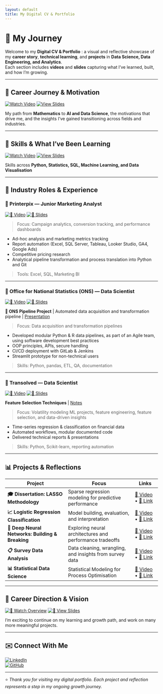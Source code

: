 ```yaml
---
layout: default
title: My Digital CV & Portfolio
---
```


# 🌟 My Journey 

Welcome to my **Digital CV & Portfolio** : a visual and reflective showcase of my **career story**, **technical learning**, and **projects** in **Data Science, Data Engineering, and Analytics**.  
Each section includes **videos** and **slides** capturing what I’ve learned, built, and how I’m growing.

---

## 🎯 Career Journey & Motivation

[![Watch Video](https://img.shields.io/badge/🎥%20Watch%20Video-red?style=for-the-badge)](https://drive.google.com/file/d/1a40kLPecXDvecsm_ZgvrShjM_wqB4EjQ/view?usp=drive_link)
[![View Slides](https://img.shields.io/badge/📑%20View%20Slides-blue?style=for-the-badge)](https://github.com/stuti222/Stuti/blob/main/Folder/Career_Journey.pdf)

My path from **Mathematics** to **AI and Data Science**, the motivations that drive me, and the insights I’ve gained transitioning across fields and industries.
<br>

---

## 🧠 Skills & What I’ve Been Learning

[![Watch Video](https://img.shields.io/badge/🎥%20Watch%20Video-red?style=for-the-badge)](https://drive.google.com/file/d/1nqSX9fJsA0Jvuv382HsyV7T5w3SnKlxN/view?usp=drive_link)
[![View Slides](https://img.shields.io/badge/📑%20View%20Slides-blue?style=for-the-badge)](https://github.com/stuti222/Stuti/blob/main/Folder/Skills_and_What_I_ve_Been_Learning.pdf)

Skills across **Python, Statistics, SQL, Machine Learning, and Data Visualisation**

---

## 💼 Industry Roles & Experience

### 🔹 Printerpix — Junior Marketing Analyst  
[![🎥 Video](https://img.shields.io/badge/🎥%20Video-red?style=flat-square)](https://drive.google.com/file/d/1Mj4PogFCR3DeG5dRLLPgYdaMZe77sbWp/view?usp=drive_link)
[![📑 Slides](https://img.shields.io/badge/📑%20Slides-blue?style=flat-square)](https://github.com/stuti222/Stuti/blob/main/Folder/Printerpix_experience_presentation.pdf)

> Focus: Campaign analytics, conversion tracking, and performance dashboards
- Ad-hoc analysis and marketing metrics tracking 
- Report automation (Excel, SQL Server, Tableau, Looker Studio, GA4, Google Ads)
- Competitive pricing research 
- Analytical pipeline transformation and process translation into Python and Git
> Tools: Excel, SQL, Marketing BI  

---

### 🔹 Office for National Statistics (ONS) — Data Scientist  
[![🎥 Video](https://img.shields.io/badge/🎥%20Video-red?style=flat-square)](https://drive.google.com/file/d/1rz1_XHS1w9sO4vJkfieWFoE9pIv22sMO/view?usp=drive_link)
[![📑 Slides](https://img.shields.io/badge/📑%20Slides-blue?style=flat-square)](https://github.com/stuti222/Stuti/blob/main/Folder/ONS_experience_presentation.pdf)

**🔄 ONS Pipeline Project** | Automated data acquisition and transformation pipeline | [Presentation](https://github.com/stuti222/Stuti/blob/main/Folder/data_acquisition_and_transformation_project_presentation.pdf) 

> Focus: Data acquisition and transformation pipelines
- Developed modular Python & R data pipelines, as part of an Agile team, using software development best practices
- OOP principles, APIs, secure handling
- CI/CD deployment with GitLab & Jenkins
- Streamlit prototype for non-technical users 
> Skills: Python, pandas, ETL, QA, documentation

---

### 🔹 Transolved — Data Scientist  
[![🎥 Video](https://img.shields.io/badge/🎥%20Video-red?style=flat-square)](https://drive.google.com/file/d/1S2mIfs9CpGD1EccAMWR9xnSi6aDRPkaw/view?usp=drive_link)
[![📑 Slides](https://img.shields.io/badge/📑%20Slides-blue?style=flat-square)](https://github.com/stuti222/Stuti/blob/main/Folder/Transolved_experience_presentation.pdf)

**Feature Selection Techniques** | [Notes](https://github.com/stuti222/Stuti/blob/main/Folder/Feature_selection.pdf) 

> Focus: Volatility modeling ML projects, feature engineering, feature selection, and data-driven insights 
- Time-series regression & classification on financial data
- Automated workflows, modular documented code
- Delivered technical reports & presentations
> Skills: Python, Scikit-learn, reporting automation  

---

## 📊 Projects & Reflections

| Project | Focus | Links |
|----------|--------|-------|
| **🎓 Dissertation: LASSO Methodology** | Sparse regression modeling for predictive performance | [🎥 Video](https://drive.google.com/file/d/15pXDPT-OKkASJvyl84aQyOyRBdpE2Y0o/view?usp=drive_link) • [📑 Link](https://github.com/stuti222/LASSO_methodology) |
| **📈 Logistic Regression Classification** | Model building, evaluation, and interpretation | [🎥 Video](https://drive.google.com/file/d/11evF4TFa7ci43hDHGs_3iN7M1BMCegum/view?usp=drive_link) • [📑 Link](https://github.com/stuti222/Classification_using_logistic_regression) |
| **🤖 Deep Neural Networks: Building & Breaking** | Exploring neural architectures and performance tradeoffs | [🎥 Video](https://drive.google.com/file/d/1Oy4yNvSFosovwfAlCKlwMKfMiDnimt7s/view?usp=drive_link) • [📑 Link](https://github.com/stuti222/Classification_with_deep_neural_networks_and_breaking_the_deep_neural_networks) |
| **📋 Survey Data Analysis** | Data cleaning, wrangling, and insights from survey data | [🎥 Video](https://drive.google.com/file/d/1lVUp4q28VDMyvsAVCQdUNl_u7zr1_LDF/view?usp=drive_link) • [📑 Link](https://github.com/stuti222/Survey-Data-Analysis) |
| **📊 Statistical Data Science** | Statistical Modeling for Process Optimisation | [🎥 Video](https://drive.google.com/file/d/1-Hb6QijSE6oGGNz95a37MMZt7pzM04qB/view?usp=drive_link) • [📑 Link](https://github.com/stuti222/Statistical-Analysis-and-Optimisation) | 

---

## 🚀 Career Direction & Vision

[![🎥 Watch Overview](https://img.shields.io/badge/🎥%20Watch%20Overview-red?style=for-the-badge)](https://drive.google.com/file/d/1G-taHWZWCyA9WA4CzWpHcxX_D_P_v1jn/view?usp=drive_link)
[![📑 View Slides](https://img.shields.io/badge/📑%20View%20Slides-blue?style=for-the-badge)](https://github.com/stuti222/Stuti/blob/main/Folder/Career_Direction_and_Vision.pdf)

I’m exciting to continue on my learning and growth path, and work on many more meaningful projects.  

---

## ✉️ Connect With Me

[![LinkedIn](https://img.shields.io/badge/LinkedIn-Connect-blue?logo=linkedin&style=for-the-badge)](https://www.linkedin.com/in/stuti-m-57115a135/)  
[![GitHub](https://img.shields.io/badge/GitHub-View%20Profile-black?logo=github&style=for-the-badge)](https://github.com/stuti222)  

---

⭐ *Thank you for visiting my digital portfolio. Each project and reflection represents a step in my ongoing growth journey.*

